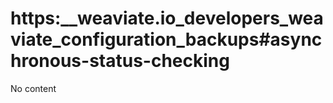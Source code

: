 # https:\_\_weaviate.io_developers_weaviate_configuration_backups#asynchronous-status-checking

No content
